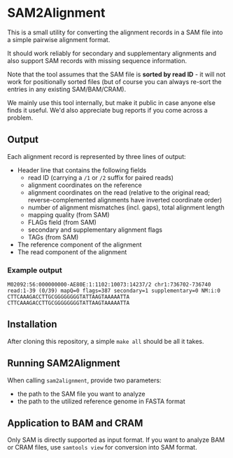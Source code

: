 # SAM2Alignment

This is a small utility for converting the alignment records in a SAM file into a simple pairwise alignment format.

It should work reliably for secondary and supplementary alignments and also support SAM records with missing sequence information.

Note that the tool assumes that the SAM file is **sorted by read ID** - it will not work for positionally sorted files (but of course you can always re-sort the entries in any existing SAM/BAM/CRAM).

We mainly use this tool internally, but make it public in case anyone else finds it useful. We'd also appreciate bug reports if you come across a problem.

## Output ##

Each alignment record is represented by three lines of output:
- Header line that contains the following fields
    - read ID (carrying a `/1` or `/2` suffix for paired reads)
    - alignment coordinates on the reference
    - alignment coordinates on the read (relative to the original read; reverse-complemented alignments have inverted coordinate order)
    - number of alignment mismatches (incl. gaps), total alignment length
    - mapping quality (from SAM)
    - FLAGs field (from SAM)
    - secondary and supplementary alignment flags
    - TAGs (from SAM)
- The reference component of the alignment
- The read component of the alignment

### Example output ###
```
M02092:56:000000000-AE80E:1:1102:10073:14237/2 chr1:736702-736740 read:1-39 (0/39) mapQ=0 flags=387 secondary=1 supplementary=0 NM:i:0
CTTCAAAGACCTTGCGGGGGGGGTATTAAGTAAAAATTA
CTTCAAAGACCTTGCGGGGGGGGTATTAAGTAAAAATTA
```

## Installation ##

After cloning this repository, a simple `make all` should be all it takes.

## Running SAM2Alignment ##

When calling `sam2alignment`, provide two parameters:
- the path to the SAM file you want to analyze
- the path to the utilized reference genome in FASTA format

## Application to BAM and CRAM ##

Only SAM is directly supported as input format. If you want to analyze BAM or CRAM files, use `samtools view` for conversion into SAM format.

